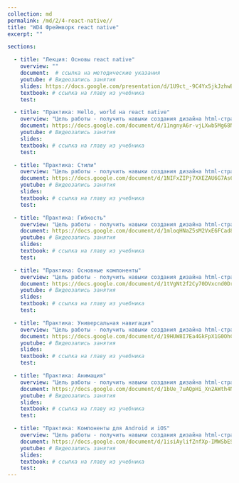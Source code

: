 ```yaml
---
collection: md
permalink: /md/2/4-react-native//
title: "WD4 Фреймворк react native"
excerpt: ""

sections:

  - title: "Лекция: Основы react native" 
    overview: ""
    document:  # ссылка на методические указания
    youtube: # Видеозапись занятия
    slides: https://docs.google.com/presentation/d/1U9ct_-9C4Yx5jkJzhwBNQ6_6OjaU5UR0wEu4Aqvjsuc/edit?usp=sharing
    textbook: # ссылка на главу из учебника
    test: 

  - title: "Практика: Hello, world на react native" 
    overview: "Цель работы - получить навыки создания дизайна html-страниц."
    document: https://docs.google.com/document/d/11ngnyA6r-vjLXwb5Mg68NxV3rhwyaJZZ/edit?usp=sharing&ouid=116003821381017651142&rtpof=true&sd=true
    youtube: # Видеозапись занятия
    slides: 
    textbook: # ссылка на главу из учебника
    test: 

  - title: "Практика: Стили" 
    overview: "Цель работы - получить навыки создания дизайна html-страниц."
    document: https://docs.google.com/document/d/1NIFxZIPj7XXEZAU6G7As6qFFqVA3GiRU/edit?usp=sharing&ouid=116003821381017651142&rtpof=true&sd=true
    youtube: # Видеозапись занятия
    slides: 
    textbook: # ссылка на главу из учебника
    test: 

  - title: "Практика: Гибкость" 
    overview: "Цель работы - получить навыки создания дизайна html-страниц."
    document: https://docs.google.com/document/d/1mloqHNaZ5sM2VxE6FCad8BgzBjIfZsKG/edit?usp=sharing&ouid=116003821381017651142&rtpof=true&sd=true
    youtube: # Видеозапись занятия
    slides: 
    textbook: # ссылка на главу из учебника
    test: 

  - title: "Практика: Основные компоненты" 
    overview: "Цель работы - получить навыки создания дизайна html-страниц."
    document: https://docs.google.com/document/d/1tVgNt2f2Cy70DVxcnd0DrUfOkmSae1Sj/edit?usp=sharing&ouid=116003821381017651142&rtpof=true&sd=true
    youtube: # Видеозапись занятия
    slides: 
    textbook: # ссылка на главу из учебника
    test: 

  - title: "Практика: Универсальная навигация" 
    overview: "Цель работы - получить навыки создания дизайна html-страниц."
    document: https://docs.google.com/document/d/19HUW8I7Ea4GkFpX1G0OhCqhToMiNbDsJ/edit?usp=sharing&ouid=116003821381017651142&rtpof=true&sd=true
    youtube: # Видеозапись занятия
    slides: 
    textbook: # ссылка на главу из учебника
    test: 

  - title: "Практика: Анимация" 
    overview: "Цель работы - получить навыки создания дизайна html-страниц."
    document: https://docs.google.com/document/d/1bUe_7uAQpHi_Xn2AWth4NFpmg6J6pXC2/edit?usp=sharing&ouid=116003821381017651142&rtpof=true&sd=true
    youtube: # Видеозапись занятия
    slides: 
    textbook: # ссылка на главу из учебника
    test: 

  - title: "Практика: Компоненты для Android и iOS" 
    overview: "Цель работы - получить навыки создания дизайна html-страниц."
    document: https://docs.google.com/document/d/1isiAylifZnfXp-IMWSbESY1VIzTEcME-/edit?usp=sharing&ouid=116003821381017651142&rtpof=true&sd=true
    youtube: # Видеозапись занятия
    slides: 
    textbook: # ссылка на главу из учебника
    test: 
---
```

